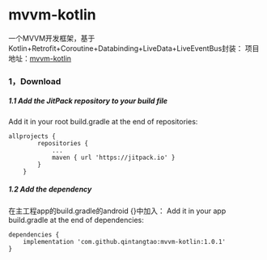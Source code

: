 # mvvm-kotlin
一个MVVM开发框架，基于Kotlin+Retrofit+Coroutine+Databinding+LiveData+LiveEventBus封装：
项目地址：[mvvm-kotlin](https://github.com/qintangtao/mvvm-kotlin)

### 1，Download
##### 1.1 Add the JitPack repository to your build file
Add it in your root build.gradle at the end of repositories:
```
allprojects {
		repositories {
			...
			maven { url 'https://jitpack.io' }
		}
	}
```

##### 1.2 Add the dependency
在主工程app的build.gradle的android {}中加入：
Add it in your app build.gradle at the end of dependencies:
```
dependencies {
	implementation 'com.github.qintangtao:mvvm-kotlin:1.0.1'
}
```

